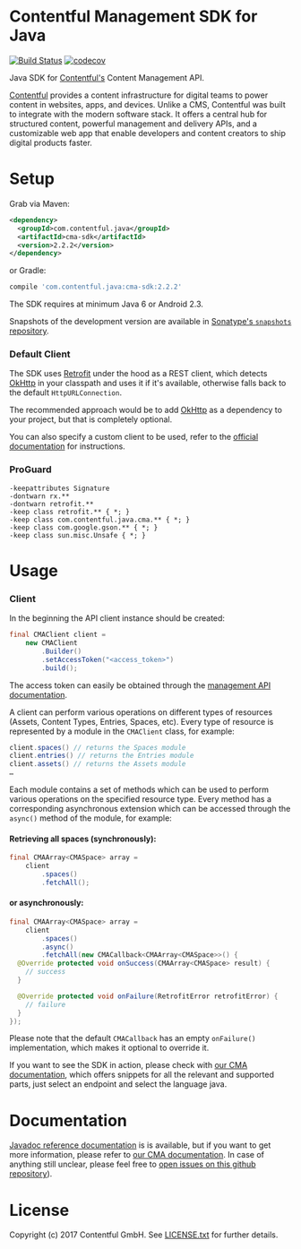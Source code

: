 Contentful Management SDK for Java
==================================

[![Build Status](https://travis-ci.org/contentful/contentful-management.java.svg)](https://travis-ci.org/contentful/contentful-management.java/builds#)
[![codecov](https://codecov.io/gh/contentful/contentful-management.java/branch/master/graph/badge.svg)](https://codecov.io/gh/contentful/contentful-management.java)

Java SDK for [Contentful's][1] Content Management API.

[Contentful][1] provides a content infrastructure for digital teams to power content in websites, apps, and devices. Unlike a CMS, Contentful was built to integrate with the modern software stack. It offers a central hub for structured content, powerful management and delivery APIs, and a customizable web app that enable developers and content creators to ship digital products faster.

Setup
=====

Grab via Maven:
```xml
<dependency>
  <groupId>com.contentful.java</groupId>
  <artifactId>cma-sdk</artifactId>
  <version>2.2.2</version>
</dependency>
```
or Gradle:
```groovy
compile 'com.contentful.java:cma-sdk:2.2.2'
```

The SDK requires at minimum Java 6 or Android 2.3.

Snapshots of the development version are available in [Sonatype's `snapshots` repository][snap].

### Default Client

The SDK uses [Retrofit][2] under the hood as a REST client, which detects [OkHttp][3] in your classpath and uses it if it's available, otherwise falls back to the default `HttpURLConnection`.

The recommended approach would be to add [OkHttp][3] as a dependency to your project, but that is completely optional.

You can also specify a custom client to be used, refer to the [official documentation][4] for instructions.

### ProGuard

```
-keepattributes Signature
-dontwarn rx.**
-dontwarn retrofit.**
-keep class retrofit.** { *; }
-keep class com.contentful.java.cma.** { *; }
-keep class com.google.gson.** { *; }
-keep class sun.misc.Unsafe { *; }
```

Usage
=====

### Client

In the beginning the API client instance should be created:

```java
final CMAClient client =
    new CMAClient
        .Builder()
        .setAccessToken("<access_token>")
        .build();
```

The access token can easily be obtained through the [management API documentation](https://www.contentful.com/developers/docs/references/authentication/#getting-a-personal-access-token).

A client can perform various operations on different types of resources (Assets, Content Types, Entries, Spaces, etc). Every type of resource is represented by a module in the `CMAClient` class, for example:

```java
client.spaces() // returns the Spaces module
client.entries() // returns the Entries module
client.assets() // returns the Assets module
…
```

Each module contains a set of methods which can be used to perform various operations on the specified resource type. Every method has a corresponding asynchronous extension which can be accessed through the `async()` method of the module, for example:

#### Retrieving all spaces (synchronously):

```java
final CMAArray<CMASpace> array =
    client
        .spaces()
        .fetchAll();
```

#### or asynchronously:

```java
final CMAArray<CMASpace> array =
    client
        .spaces()
        .async()
        .fetchAll(new CMACallback<CMAArray<CMASpace>>() {
  @Override protected void onSuccess(CMAArray<CMASpace> result) {
    // success
  }

  @Override protected void onFailure(RetrofitError retrofitError) {
    // failure
  }
});
```

Please note that the default `CMACallback` has an empty `onFailure()` implementation, which makes it optional to override it.

If you want to see the SDK in action, please check with [our CMA documentation][docs], which offers snippets for all the relevant and supported parts, just select an endpoint and select the language java.

Documentation
=============

[Javadoc reference documentation][4] is is available, but if you want to get more information, please refer to [our CMA documentation][docs]. In case of anything still unclear, please feel free to [open issues on this github repository](../../issues)).

License
=======

Copyright (c) 2017 Contentful GmbH. See [LICENSE.txt][5] for further details.


 [1]: https://www.contentful.com
 [2]: https://square.github.io/retrofit
 [3]: https://square.github.io/okhttp
 [4]: https://contentful.github.io/contentful-management.java
 [5]: LICENSE.txt
 [snap]: https://oss.sonatype.org/content/repositories/snapshots/
 [docs]: https://www.contentful.com/developers/docs/references/content-management-api/
